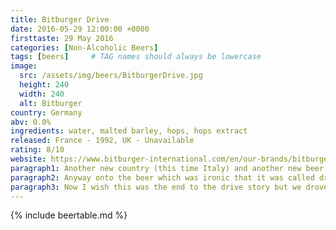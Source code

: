 ```yaml
---
title: Bitburger Drive
date: 2016-05-29 12:00:00 +0000
firsttaste: 29 May 2016
categories: [Non-Alcoholic Beers]
tags: [beers]     # TAG names should always be lowercase
image:
  src: /assets/img/beers/BitburgerDrive.jpg
  height: 240
  width: 240
  alt: Bitburger
country: Germany
abv: 0.0%
ingredients: water, malted barley, hops, hops extract
released: France - 1992, UK - Unavailable
rating: 8/10
website: https://www.bitburger-international.com/en/our-brands/bitburger/our-products/bitburger-drive-00-alcohol-free/
paragraph1: Another new country (this time Italy) and another new beer but not an Italian one. This beer was really needed as we drove to Lake Garda stopping over at a eurocamps in France on the way down where we got two punctured tyres on a French Bank Holiday and I left my wife and kids to go with the car with a breakdown man who spoke no English to get new tyres which somehow we managed to communicate and we got on our way the next morning through Switzerland to Italy.
paragraph2: Anyway onto the beer which was ironic that it was called drive after we had just driven about 1000 miles over 2 days to get there. It was full flavoured pilsner and went down really easily which was really needed after the journey.
paragraph3: Now I wish this was the end to the drive story but we drove back to the same Eurocamp in France and pulled up next to our safari tent, for the car to sink into the waterlogged ground, luckily after speaking to reception we were rescued by a local who pull
---
```

{% include beertable.md %}
